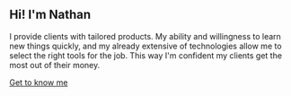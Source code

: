 ## Hi! I'm Nathan

I provide clients with tailored products. My ability and willingness to learn new things quickly, and my already extensive of technologies allow me to select the right tools for the job. This way I'm confident my clients get the most out of their money.

<a href="https://nathanz.dev">Get to know me</a>
